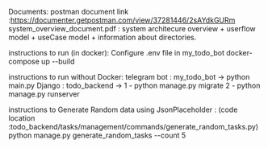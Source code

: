 Documents:
postman document link :https://documenter.getpostman.com/view/37281446/2sAYdkGURm
system_overview_document.pdf : system architecure overview + userflow model + useCase model + information about directories.


instructions to run (in docker):
Configure .env file in my_todo_bot
docker-compose up --build

instructions to run without Docker:
telegram bot : my_todo_bot -> python main.py
Django : todo_backend -> 1 - python manage.py migrate  2 - python manage.py runserver

instructions to Generate Random data using JsonPlaceholder :
(code location :todo_backend/tasks/management/commands/generate_random_tasks.py)
python manage.py generate_random_tasks --count 5